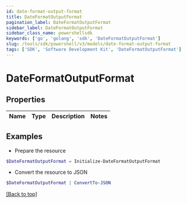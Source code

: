 ```yaml
---
id: date-format-output-format
title: DateFormatOutputFormat
pagination_label: DateFormatOutputFormat
sidebar_label: DateFormatOutputFormat
sidebar_class_name: powershellsdk
keywords: ['go', 'golang', 'sdk', 'DateFormatOutputFormat'] 
slug: /tools/sdk/powershell/v3/models/date-format-output-format
tags: ['SDK', 'Software Development Kit', 'DateFormatOutputFormat']
---
```



# DateFormatOutputFormat

## Properties

Name | Type | Description | Notes
------------ | ------------- | ------------- | -------------

## Examples

- Prepare the resource
```powershell
$DateFormatOutputFormat = Initialize-DateFormatOutputFormat 
```

- Convert the resource to JSON
```powershell
$DateFormatOutputFormat | ConvertTo-JSON
```


[[Back to top]](#) 

